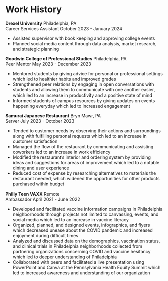 # Work History

**Drexel University** Philadelphia, PA  
Career Services Assistant October 2023 - January 2024
- Assisted supervisor with book keeping and approving college events
- Planned social media content through data analysis, market research, and strategic planning

**Goodwin College of Professional Studies** Philadelphia, PA  
Peer Mentor May 2023 - December 2023
- Mentored students by giving advice for personal or professional settings which led to healthier habits and improved grades
- Strengthened peer relations by engaging in open conversations with students and allowing them to communicate with one another easier, which led to an increase in productivity and a positive state of mind
- Informed students of campus resources by giving updates on events happening everyday which led to increased engagement

**Samurai Japanese Restaurant** Bryn Mawr, PA  
Server July 2023 - October 2023
- Tended to customer needs by observing their actions and surroundings along with fulfilling personal requests which led to an increase in customer satisfaction
- Managed the flow of the restaurant by communicating and assisting coworkers led to an increase in work efficiency
- Modified the restaurant’s interior and ordering system by providing ideas and suggestions for areas of improvement which led to a notable dining and user experience
- Reduced cost of expense by researching alternatives to materials the restaurant needed, which widened the opportunities for other products  purchased within budget

**Philly Teen VAXX** Remote  
Ambassador April 2021 - June 2022
- Developed and facilitated vaccine information campaigns in Philadelphia neighborhoods through projects not limited to canvassing, events, and social media which led to an increase in vaccine literacy
- Organized, planned, and designed events, infographics, and flyers which decreased unease about the COVID pandemic and increased enjoyment during difficult times
- Analyzed and discussed data on the demographics, vaccination status, and clinical trials in Philadelphia neighborhoods collected from partnering organizations concerning COVID and vaccine hesitancy which led to deeper understanding of Philadelphia
- Collaborated with peers and facilitated a live presentation using PowerPoint and Canva at the Pennsylvania Health Equity Summit which led to increased awareness and understanding of our organization
